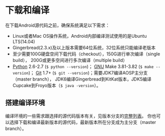 
# 下载和编译

在下载Android源代码之前，确保系统满足以下需求：
- Linux或者Mac OS操作系统，Android内部编译测试使用的是Ubuntu LTS(14.04)
- Gingerbread(2.3.x)及以上版本需要64位系统，32位系统只能编译老版本
- 至少需要100G硬盘空间下载代码（checkout），150G进行单次编译（single build），
  200G或更多空间进行多次编译（multiple build）
- [Python](python.org) 2.6-2.7 (`$ python --version`)； [GNU](gnu.org) Make 3.81-3.82 (`$ make --version`)； 
  [Git](git-scm.com) 1.7+ (`$ git --version`)；需要JDK7编译AOSP主分支（master branch），
  JDK6编译Gingerbread到KitKat版本，JDK5编译Cupcake到Froyo版本（`$ java -version`）。

## 搭建编译环境

编译环境的一些需求跟选择的源代码版本有关，见版本分支的[完整列表](http://source.android.com/source/build-numbers.html)。
你也可以选择下载和编译最新版本的源代码，最新版本所在分支成为主分支（master branch）。

